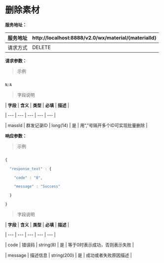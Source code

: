 # 删除素材

**服务地址：**

| 服务地址 | http:\/\/localhost:8888\/v2.0\/wx\/material\/{materialId} |
| --- | --- |
| 请求方式 | DELETE |

**请求参数：**

> 示例

```js

N/A

```

> 字段说明

| **字段** | **含义** | **类型** | **必填** | **描述** |

| --- | --- | --- | --- | --- |

| massId | 群发记录ID | long\(14\) | 是 | 用“,”号隔开多个ID可实现批量删除 |

**响应参数：**

> 示例

```js

{

  "response_text" : {

    "code" : "0",

    "message" : "Success"

  }

}

```

> 字段说明

| **字段** | **含义** | **类型** | **必填** | **描述** |

| --- | --- | --- | --- | --- |

| code | 错误码 | string\(8\) | 是 | 等于0时表示成功，否则表示失败 |

| message | 描述信息 | string\(200\) | 是 | 成功或者失败原因描述 |


